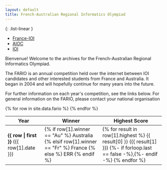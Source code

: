 ```yaml
---
layout: default
title: French-Australian Regional Informatics Olympiad
---
```


{: .list-linear }
- [France-IOI](http://www.france-ioi.org/)
- [AIOC](http://orac.amt.edu.au/)
- [IOI](http://www.ioinformatics.org/)

 Bienvenue! Welcome to the archives for the French-Australian Regional Informatics Olympiad.

The FARIO is an annual competition held over the internet between IOI candidates and other interested students from France and Australia.
It began in 2004 and will hopefully continue for many years into the future.

For further information on each year's competition, see the links below.
For general information on the FARIO, please contact your national organisation

<table class="table">
  <thead class="thead-dark">
    <tr>
      <th>Year</th>
      <th>Winner</th>
      <th>Highest Score</th>
    </tr>
  </thead>
  <tbody>
    {% for row in site.data.fario %}
    <tr>
      <td><strong>{{ row | first }}</strong> ({{ row[1].date }})</td>
      <td class="country-{{ row[1].winner }}">
      {% if row[1].winner == "Au" %}
        Australia
      {% elsif row[1].winner == "Fr" %}
        France
      {% else %}
        ERR
      {% endif %}
      </td>
      <td>
      {% for result in row[1].highest %}
        <span class="country-{{ result[1] }}">{{ result[0] }} ({{ result[1] }})</span>
        {%- if forloop.last == false -%},{%- endif -%}
      {% endfor %}
      </td>
    </tr>
    {% endfor %}
  </tbody>
</table>

<style>
.country-Fr { color: hsl(100, 70%, 30%) }
.country-Au { color: hsl(250, 70%, 30%) }
</style>
